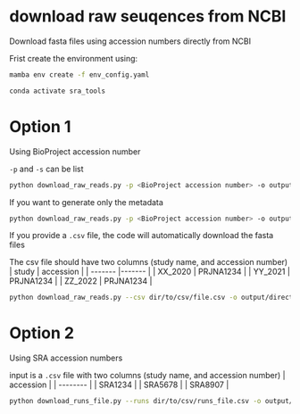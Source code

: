 # download raw seuqences from NCBI
Download fasta files using accession numbers directly from NCBI

Frist create the environment using:
```bash
mamba env create -f env_config.yaml
```

```bash
conda activate sra_tools
```

# Option 1
Using BioProject accession number

`-p` and `-s` can be list
```bash
python download_raw_reads.py -p <BioProject accession number> -o output/directory -s <name of the study>
```
If you want to generate only the metadata
```bash
python download_raw_reads.py -p <BioProject accession number> -o output/directory -s <name of the study> --runs_only
```

If you provide a `.csv` file, the code will automatically download the fasta files

The csv file should have two columns (study name, and accession number)
| study | accession |
| ------- |------- |
| XX_2020 | PRJNA1234 |
| YY_2021 | PRJNA1234 |
| ZZ_2022 | PRJNA1234 |
```bash
python download_raw_reads.py --csv dir/to/csv/file.csv -o output/directory
```

# Option 2
Using SRA accession numbers

input is a `.csv` file with two columns (study name, and accession number)
| accession |
| -------- |
| SRA1234    |
| SRA5678     |
| SRA8907    |
```bash
python download_runs_file.py --runs dir/to/csv/runs_file.csv -o output/directory -s XX_2020
```
